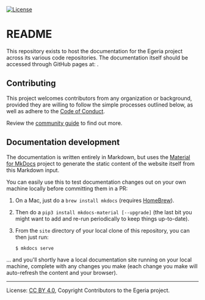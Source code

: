 <!-- SPDX-License-Identifier: CC-BY-4.0 -->
<!-- Copyright Contributors to the Egeria project. -->

[![License](https://img.shields.io/github/license/odpi/egeria)](LICENSE)

# README

This repository exists to host the documentation for the Egeria project across its various code repositories.
The documentation itself should be accessed through GitHub pages at: []().

## Contributing

This project welcomes contributors from any organization or background, provided they are
willing to follow the simple processes outlined below, as well as adhere to the
[Code of Conduct](https://github.com/odpi/specs/wiki/ODPi-Code-of-Conduct).

Review the [community guide](https://egeria.ai/guides/community) to find out more.

## Documentation development

The documentation is written entirely in Markdown, but uses the [Material for MkDocs](https://squidfunk.github.io/mkdocs-material/)
project to generate the static content of the website itself from this Markdown input.

You can easily use this to test documentation changes out on your own machine locally
before committing them in a PR:

1. On a Mac, just do a `brew install mkdocs` (requires [HomeBrew](https://brew.sh)).
2. Then do a `pip3 install mkdocs-material [--upgrade]` (the last bit you might want to add and re-run periodically to keep things up-to-date).
3. From the `site` directory of your local clone of this repository, you can then just run:

    ```shell
    $ mkdocs serve
    ```

... and you'll shortly have a local documentation site running on your local machine, complete
with any changes you make (each change you make will auto-refresh the content and your browser).

----
License: [CC BY 4.0](https://creativecommons.org/licenses/by/4.0/),
Copyright Contributors to the Egeria project.
